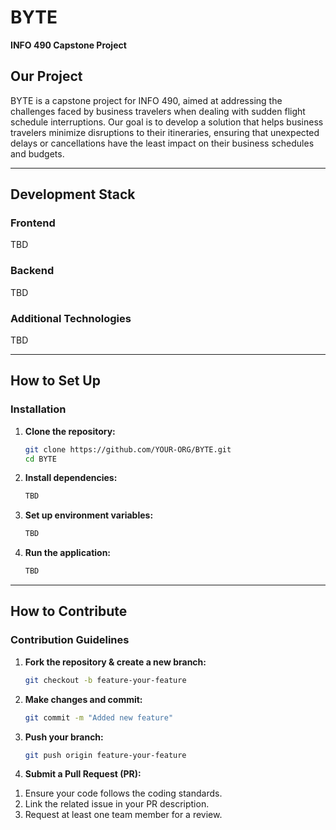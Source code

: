 # BYTE  
**INFO 490 Capstone Project**  

## Our Project  
BYTE is a capstone project for INFO 490, aimed at addressing the challenges faced by business travelers when dealing with sudden flight schedule interruptions. Our goal is to develop a solution that helps business travelers minimize disruptions to their itineraries, ensuring that unexpected delays or cancellations have the least impact on their business schedules and budgets.



---

## Development Stack  

### Frontend  
TBD

### Backend  
TBD

### Additional Technologies  
TBD

---

## How to Set Up  

### Installation  

1. **Clone the repository:**  
   ```bash
   git clone https://github.com/YOUR-ORG/BYTE.git
   cd BYTE

2. **Install dependencies:**  
   ```bash
   TBD

3. **Set up environment variables:**  
   ```bash
   TBD

4. **Run the application:**
   ```bash
   TBD

---

## How to Contribute 

### Contribution Guidelines

1. **Fork the repository & create a new branch:**  
   ```bash
   git checkout -b feature-your-feature

2. **Make changes and commit:**
   ```bash
   git commit -m "Added new feature"
   
3. **Push your branch:**
   ```bash
   git push origin feature-your-feature

3. **Submit a Pull Request (PR):**
1) Ensure your code follows the coding standards.
2) Link the related issue in your PR description.
3) Request at least one team member for a review.



